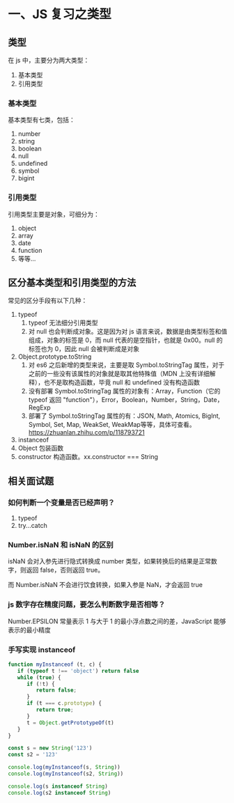 # 一、JS 复习之类型

## 类型

在 js 中，主要分为两大类型：

1. 基本类型
2. 引用类型

### 基本类型

基本类型有七类，包括：

1. number
2. string
3. boolean
4. null
5. undefined
6. symbol
7. bigint

### 引用类型

引用类型主要是对象，可细分为：

1. object
2. array
3. date
4. function
5. 等等...

## 区分基本类型和引用类型的方法

常见的区分手段有以下几种：

1. typeof
   1. typeof 无法细分引用类型
   2. 对 null 也会判断成对象。这是因为对 js 语言来说，数据是由类型标签和值组成，对象的标签是 0，而 null 代表的是空指针，也就是 0x00。null 的标签也为 0，因此 null 会被判断成是对象
2. Object.prototype.toString
   1. 对 es6 之后新增的类型来说，主要是取 Symbol.toStringTag 属性，对于之前的一些没有该属性的对象就是取其他特殊值（MDN 上没有详细解释），也不是取构造函数，毕竟 null 和 undefined 没有构造函数
   2. 没有部署 Symbol.toStringTag 属性的对象有：Array，Function（它的 typeof 返回 "function"），Error，Boolean，Number，String，Date，RegExp
   3. 部署了 Symbol.toStringTag 属性的有：JSON, Math, Atomics, BigInt, Symbol, Set, Map, WeakSet, WeakMap等等，具体可查看。https://zhuanlan.zhihu.com/p/118793721
3. instanceof
4. Object 包装函数
5. constructor 构造函数。xx.constructor === String

## 相关面试题
### 如何判断一个变量是否已经声明？

1. typeof
2. try...catch

### Number.isNaN 和 isNaN 的区别

isNaN 会对入参先进行隐式转换成 number 类型，如果转换后的结果是正常数字，则返回 false，否则返回 true。

而 Number.isNaN 不会进行饮食转换，如果入参是 NaN，才会返回 true

### js 数字存在精度问题，要怎么判断数字是否相等？

Number.EPSILON 常量表示 1 与大于 1 的最小浮点数之间的差，JavaScript 能够表示的最小精度

### 手写实现 instanceof

```js
function myInstanceof (t, c) {
   if (typeof t !== 'object') return false
   while (true) {
      if (!t) {
         return false;
      }
      if (t === c.prototype) {
         return true;
      }
      t = Object.getPrototypeOf(t)
   }
}

const s = new String('123')
const s2 = '123'

console.log(myInstanceof(s, String))
console.log(myInstanceof(s2, String))

console.log(s instanceof String)
console.log(s2 instanceof String)

```

